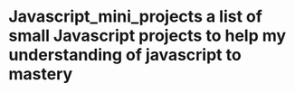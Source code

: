 # Javascript_mini_projects a  list of small Javascript projects to help my understanding of javascript to mastery
